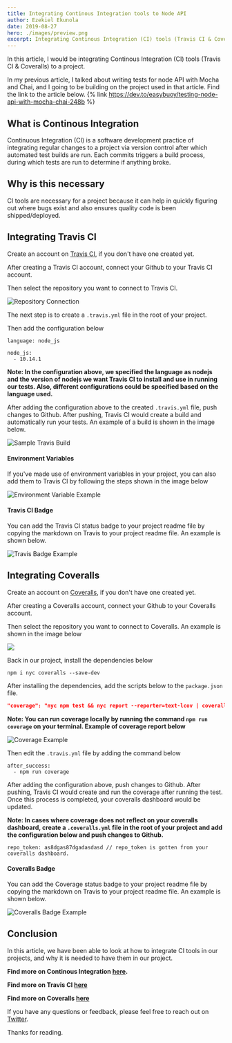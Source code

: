 ```yaml
---
title: Integrating Continous Integration tools to Node API
author: Ezekiel Ekunola
date: 2019-08-27
hero: ./images/preview.png
excerpt: Integrating Continous Integration (CI) tools (Travis CI & Coveralls) to a project.
---
```


In this article, I would be integrating Continous Integration (CI) tools (Travis CI & Coveralls) to a project.

In my previous article, I talked about writing tests for node API with Mocha and Chai, and I going to be building on the project used in that article. Find the link to the article below.
{% link https://dev.to/easybuoy/testing-node-api-with-mocha-chai-248b %}

## **What is Continous Integration**
Continuous Integration (CI) is a software development practice of integrating regular changes to a project via version control after which automated test builds are run. Each commits triggers a build process, during which tests are run to determine if anything broke.

## **Why is this necessary**
CI tools are necessary for a project because it can help in quickly figuring out where bugs exist and also ensures quality code is been shipped/deployed.


## **Integrating Travis CI**
Create an account on [Travis CI](https://travis-ci.org), if you don't have one created yet.

After creating a Travis CI account, connect your Github to your Travis CI account.


Then select the repository you want to connect to Travis CI.

![Repository Connection](https://thepracticaldev.s3.amazonaws.com/i/1pwxp1wawu8ot0dnj5t6.gif)

The next step is to create a `.travis.yml` file in the root of your project.

Then add the configuration below

```
language: node_js

node_js:
  - 10.14.1
```
**Note: In the configuration above, we specified the language as nodejs and the version of nodejs we want Travis CI to install and use in running our tests. Also, different configurations could be specified based on the language used.**

 After adding the configuration above to the created `.travis.yml` file, push changes to Github. After pushing, Travis CI would create a build and automatically run your tests. An example of a build is shown in the image below.

![Sample Travis Build](https://thepracticaldev.s3.amazonaws.com/i/4rma2w1xtsc6w5iwaha3.gif)

#### Environment Variables
If you've made use of environment variables in your project, you can also add them to Travis CI by following the steps shown in the image below


![Environment Variable Example](https://thepracticaldev.s3.amazonaws.com/i/f4y12guon350d4do5w0b.gif)

#### Travis CI Badge
You can add the Travis CI status badge to your project readme file by copying the markdown on Travis to your project readme file. An example is shown below.

![Travis Badge Example](https://thepracticaldev.s3.amazonaws.com/i/zwmoo45do3hl5kgz98f3.gif)


## **Integrating Coveralls**
Create an account on [Coveralls](https://coveralls.io), if you don't have one created yet.

After creating a Coveralls account, connect your Github to your Coveralls account.


Then select the repository you want to connect to Coveralls. An example is shown in the image below

![](https://thepracticaldev.s3.amazonaws.com/i/6qgd0eec9x2budrnsz0v.gif)

Back in our project, install the dependencies below 
```
npm i nyc coveralls --save-dev
```

After installing the dependencies, add the scripts below to the `package.json` file.
```json
"coverage": "nyc npm test && nyc report --reporter=text-lcov | coveralls"
```
**Note: You can run coverage locally by running the command `npm run coverage` on your terminal. Example of coverage report below**

![Coverage Example](https://thepracticaldev.s3.amazonaws.com/i/55oy1hxm0c2vkvrrdcgj.png)

Then edit the `.travis.yml` file by adding the command below
```
after_success:
  - npm run coverage
```

After adding the configuration above, push changes to Github. After pushing, Travis CI would create and run the coverage after running the test. Once this process is completed, your coveralls dashboard would be updated.

**Note: In cases where coverage does not reflect on your coveralls dashboard, create a `.coveralls.yml` file in the root of your project and add the configuration below and push changes to Github.**
```
repo_token: as8dgas87dgadasdasd // repo_token is gotten from your coveralls dashboard.
```

#### Coveralls Badge
You can add the Coverage status badge to your project readme file by copying the markdown on Travis to your project readme file. An example is shown below.

![Coveralls Badge Example](https://thepracticaldev.s3.amazonaws.com/i/pbsmtvy7ay8fmooucumz.gif)

## **Conclusion**
In this article, we have been able to look at how to integrate CI tools in our projects, and why it is needed to have them in our project.

**Find more on Continous Integration [here](https://www.thoughtworks.com/continuous-integration).**

**Find more on Travis CI [here](https://docs.travis-ci.com/)**

**Find more on Coveralls [here](https://docs.coveralls.io/)**


If you have any questions or feedback, please feel free to reach out on [Twitter](https://twitter.com/easybuoy).

Thanks for reading.